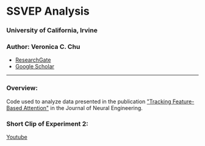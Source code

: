 # SSVEP Analysis
### University of California, Irvine

### Author: Veronica C. Chu
* [ResearchGate](https://www.researchgate.net/profile/Veronica_Chu)
* [Google Scholar](https://scholar.google.com/citations?user=yEuvW6MAAAAJ&hl=en&oi=sra)

----

### Overview: 
Code used to analyze data presented in the publication ["Tracking Feature-Based Attention"](https://doi.org/10.1088/1741-2552/aaed17) in the Journal of Neural Engineering.

### Short Clip of Experiment 2:
[Youtube](https://youtu.be/PeWC_6PmVNY)